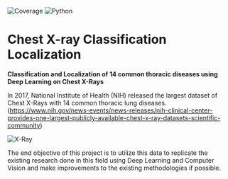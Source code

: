 ![Coverage](https://img.shields.io/badge/Coverage-40%-yellow.svg)
![Python](https://img.shields.io/pypi/pyversions/Django.svg)
# Chest X-ray Classification Localization
**Classification and Localization of 14 common thoracic diseases using Deep Learning on Chest X-Rays**

In 2017, National Institute of Health (NIH) released the largest dataset of Chest X-Rays with 14 common thoracic lung diseases.
(https://www.nih.gov/news-events/news-releases/nih-clinical-center-provides-one-largest-publicly-available-chest-x-ray-datasets-scientific-community)

![X-Ray](https://cdnph.upi.com/ph/st/th/1021506620310/2017/i/15066272903413/v2.1/NIH-to-provide-one-of-largest-chest-x-ray-datasets-for-research.jpg?lg=4)

The end objective of this project is to utilize this data to replicate the existing research done in this field using Deep Learning and Computer Vision and make improvements to the existing methodologies if possible.
